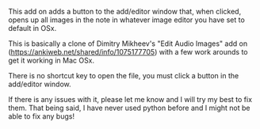 This add on adds a button to the add/editor window that, when clicked, opens up all images in the note in whatever image editor you have set to default in OSx.   

This is basically a clone of Dimitry Mikheev's "Edit Audio Images" add on (https://ankiweb.net/shared/info/1075177705) with a few work arounds to get it working in Mac OSx.   

There is no shortcut key to open the file, you must click a button in the add/editor window.   

If there is any issues with it, please let me know and I will try my best to fix them. That being said, I have never used python before and I might not be able to fix any bugs! 

